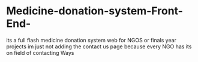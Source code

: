# Medicine-donation-system-Front-End-
its a full flash medicine donation system web for NGOS or finals year projects im just not adding the contact us page because every NGO has its on field of contacting Ways 

